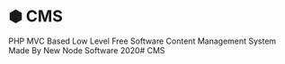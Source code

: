 # ⬢ CMS
PHP MVC Based Low Level Free Software Content Management System Made By New Node Software 2020# CMS
